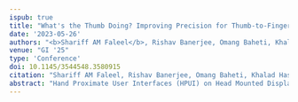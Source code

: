 ```yaml
---
ispub: true
title: "What's the Thumb Doing? Improving Precision for Thumb-to-Finger Interactions on Hand Proximate User Interfaces"
date: '2023-05-26'
authors: "<b>Shariff AM Faleel</b>, Rishav Banerjee, Omang Baheti, Khalad Hasan, and Pourang Irani"
venue: "GI '25"
type: 'Conference'
doi: 10.1145/3544548.3580915
citation: "Shariff AM Faleel, Rishav Banerjee, Omang Baheti, Khalad Hasan, and Pourang Irani. 2025. “What’s the Thumb Doing?Improving Precision for Thumb-to-Finger Interactions on Hand Proximate User Interfaces”, Accepted at Graphics Interface 2025."
abstract: "Hand Proximate User Interfaces (HPUI) on Head Mounted Displays (HMD) leverage hand tracking to anchor content on the hand and interact with it using thumb-to-finger interactions. Similar to many other interaction techniques on HMDs, HPUI realizes these interactions by combining simple geometry in game engines. This, in turn, leads to accidental triggers, akin to the "fat-finger problem" on touch screens. To address this, we explore and provide insight into how the thumb's surface interacts when using HPUI by approximating the thumb's surface with a large number of raycasts. We observe that different regions of the thumb are used when interacting with different parts of the hand. The results also highlight the need to consider the temporal component. We then propose approaches to improving the precision of thumb-to-finger interactions on HPUI and show that these improve target selection accuracy with denser target layouts."
---
```


```latex
```
